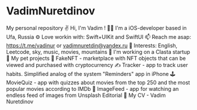 # VadimNuretdinov
My personal repository
✌️ Hi, I'm Vadim !
🧑‍💻 I'm a iOS-developer based in Ufa, Russia
⚙️ Love workin with: Swift+UIKit and SwiftUI
📫 Reach me asap:  https://t.me/vadinur or vadimnuretdin@yandex.ru
🌱 Interests: English, Leetcode, sky, music, movies, mountains
🦸 I'm working on a Clasta startup
🫶 My pet projects
🛒 FakeNFT - marketplace with NFT objects that can be viewed and purchased with cryptocurrency
✍️ Tracker - app to track user habits. Simplified analog of the system "Reminders" app in iPhone
🕹️ MovieQuiz - app with quizzes about movies from the top 250 and the most popular movies according to IMDb
📸 ImageFeed - app for watching an endless feed of images from Unsplash Editorial
🔖 My CV - Vadim Nuretdinov
